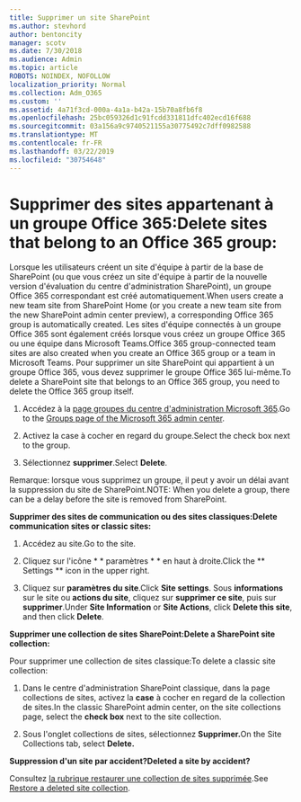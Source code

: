 ```yaml
---
title: Supprimer un site SharePoint
ms.author: stevhord
author: bentoncity
manager: scotv
ms.date: 7/30/2018
ms.audience: Admin
ms.topic: article
ROBOTS: NOINDEX, NOFOLLOW
localization_priority: Normal
ms.collection: Adm_O365
ms.custom: ''
ms.assetid: 4a71f3cd-000a-4a1a-b42a-15b70a8fb6f8
ms.openlocfilehash: 25bc059326d1c91fcdd331811dfc402ecd16f688
ms.sourcegitcommit: 03a156a9c9740521155a30775492c7dff0982588
ms.translationtype: MT
ms.contentlocale: fr-FR
ms.lasthandoff: 03/22/2019
ms.locfileid: "30754648"
---
```

# <a name="delete-sites-that-belong-to-an-office-365-group"></a><span data-ttu-id="5b63b-102">Supprimer des sites appartenant à un groupe Office 365:</span><span class="sxs-lookup"><span data-stu-id="5b63b-102">Delete sites that belong to an Office 365 group:</span></span>

<span data-ttu-id="5b63b-103">Lorsque les utilisateurs créent un site d'équipe à partir de la base de SharePoint (ou que vous créez un site d'équipe à partir de la nouvelle version d'évaluation du centre d'administration SharePoint), un groupe Office 365 correspondant est créé automatiquement.</span><span class="sxs-lookup"><span data-stu-id="5b63b-103">When users create a new team site from SharePoint Home (or you create a new team site from the new SharePoint admin center preview), a corresponding Office 365 group is automatically created.</span></span> <span data-ttu-id="5b63b-104">Les sites d'équipe connectés à un groupe Office 365 sont également créés lorsque vous créez un groupe Office 365 ou une équipe dans Microsoft Teams.</span><span class="sxs-lookup"><span data-stu-id="5b63b-104">Office 365 group-connected team sites are also created when you create an Office 365 group or a team in Microsoft Teams.</span></span> <span data-ttu-id="5b63b-105">Pour supprimer un site SharePoint qui appartient à un groupe Office 365, vous devez supprimer le groupe Office 365 lui-même.</span><span class="sxs-lookup"><span data-stu-id="5b63b-105">To delete a SharePoint site that belongs to an Office 365 group, you need to delete the Office 365 group itself.</span></span> 
  
1. <span data-ttu-id="5b63b-106">Accédez à la [page groupes du centre d'administration Microsoft 365](https://portal.office.com/adminportal/home#/groups).</span><span class="sxs-lookup"><span data-stu-id="5b63b-106">Go to the [Groups page of the Microsoft 365 admin center](https://portal.office.com/adminportal/home#/groups).</span></span>
    
2. <span data-ttu-id="5b63b-107">Activez la case à cocher en regard du groupe.</span><span class="sxs-lookup"><span data-stu-id="5b63b-107">Select the check box next to the group.</span></span>
    
3. <span data-ttu-id="5b63b-108">Sélectionnez **supprimer**.</span><span class="sxs-lookup"><span data-stu-id="5b63b-108">Select **Delete**.</span></span>
    
<span data-ttu-id="5b63b-109">Remarque: lorsque vous supprimez un groupe, il peut y avoir un délai avant la suppression du site de SharePoint.</span><span class="sxs-lookup"><span data-stu-id="5b63b-109">NOTE: When you delete a group, there can be a delay before the site is removed from SharePoint.</span></span>
  
<span data-ttu-id="5b63b-110">**Supprimer des sites de communication ou des sites classiques:**</span><span class="sxs-lookup"><span data-stu-id="5b63b-110">**Delete communication sites or classic sites:**</span></span>

1. <span data-ttu-id="5b63b-111">Accédez au site.</span><span class="sxs-lookup"><span data-stu-id="5b63b-111">Go to the site.</span></span>
  
2. <span data-ttu-id="5b63b-112">Cliquez sur l'icône \* \* paramètres \* \* en haut à droite.</span><span class="sxs-lookup"><span data-stu-id="5b63b-112">Click the \*\* Settings \*\* icon in the upper right.</span></span> 
  
3. <span data-ttu-id="5b63b-113">Cliquez sur **paramètres du site**.</span><span class="sxs-lookup"><span data-stu-id="5b63b-113">Click **Site settings**.</span></span> <span data-ttu-id="5b63b-114">Sous **informations** sur le site ou **actions du site**, cliquez sur **supprimer ce site**, puis sur **supprimer**.</span><span class="sxs-lookup"><span data-stu-id="5b63b-114">Under **Site Information** or **Site Actions**, click **Delete this site**, and then click **Delete**.</span></span>
  
<span data-ttu-id="5b63b-115">**Supprimer une collection de sites SharePoint:**</span><span class="sxs-lookup"><span data-stu-id="5b63b-115">**Delete a SharePoint site collection:**</span></span>

<span data-ttu-id="5b63b-116">Pour supprimer une collection de sites classique:</span><span class="sxs-lookup"><span data-stu-id="5b63b-116">To delete a classic site collection:</span></span>
  
1. <span data-ttu-id="5b63b-117">Dans le centre d'administration SharePoint classique, dans la page collections de sites, activez la **case** à cocher en regard de la collection de sites.</span><span class="sxs-lookup"><span data-stu-id="5b63b-117">In the classic SharePoint admin center, on the site collections page, select the **check box** next to the site collection.</span></span> 
    
2. <span data-ttu-id="5b63b-118">Sous l'onglet collections de sites, sélectionnez **Supprimer.**</span><span class="sxs-lookup"><span data-stu-id="5b63b-118">On the Site Collections tab, select **Delete.**</span></span>
    
<span data-ttu-id="5b63b-119">**Suppression d'un site par accident?**</span><span class="sxs-lookup"><span data-stu-id="5b63b-119">**Deleted a site by accident?**</span></span>

<span data-ttu-id="5b63b-120">Consultez [la rubrique restaurer une collection de sites supprimée](https://go.microsoft.com/fwlink/?linkid=867660).</span><span class="sxs-lookup"><span data-stu-id="5b63b-120">See [Restore a deleted site collection](https://go.microsoft.com/fwlink/?linkid=867660).</span></span>
  

